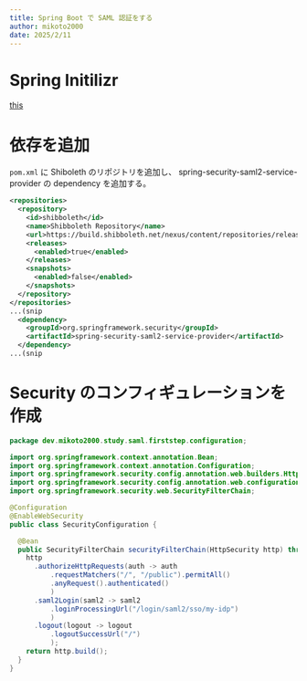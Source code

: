 ```yaml
---
title: Spring Boot で SAML 認証をする
author: mikoto2000
date: 2025/2/11
---
```


# Spring Initilizr

[this](https://start.spring.io/#!type=maven-project&language=java&platformVersion=3.4.2&packaging=jar&jvmVersion=21&groupId=dev.mikoto2000.study.saml&artifactId=firststep&name=firststep&description=SAML%20firststep%20demo%20project%20for%20Spring%20Boot&packageName=dev.mikoto2000.study.saml.firststep&dependencies=web,devtools,lombok,security)


# 依存を追加

`pom.xml` に Shiboleth のリポジトリを追加し、 spring-security-saml2-service-provider の dependency を追加する。

```xml
<repositories>
  <repository>
    <id>shibboleth</id>
    <name>Shibboleth Repository</name>
    <url>https://build.shibboleth.net/nexus/content/repositories/releases/</url>
    <releases>
      <enabled>true</enabled>
    </releases>
    <snapshots>
      <enabled>false</enabled>
    </snapshots>
  </repository>
</repositories>
...(snip
  <dependency>
    <groupId>org.springframework.security</groupId>
    <artifactId>spring-security-saml2-service-provider</artifactId>
  </dependency>
...(snip
```


# Security のコンフィギュレーションを作成

```java
package dev.mikoto2000.study.saml.firststep.configuration;

import org.springframework.context.annotation.Bean;
import org.springframework.context.annotation.Configuration;
import org.springframework.security.config.annotation.web.builders.HttpSecurity;
import org.springframework.security.config.annotation.web.configuration.EnableWebSecurity;
import org.springframework.security.web.SecurityFilterChain;

@Configuration
@EnableWebSecurity
public class SecurityConfiguration {

  @Bean
  public SecurityFilterChain securityFilterChain(HttpSecurity http) throws Exception {
    http
      .authorizeHttpRequests(auth -> auth
          .requestMatchers("/", "/public").permitAll()
          .anyRequest().authenticated()
          )
      .saml2Login(saml2 -> saml2
          .loginProcessingUrl("/login/saml2/sso/my-idp")
          )
      .logout(logout -> logout
          .logoutSuccessUrl("/")
          );
    return http.build();
  }
}
```
